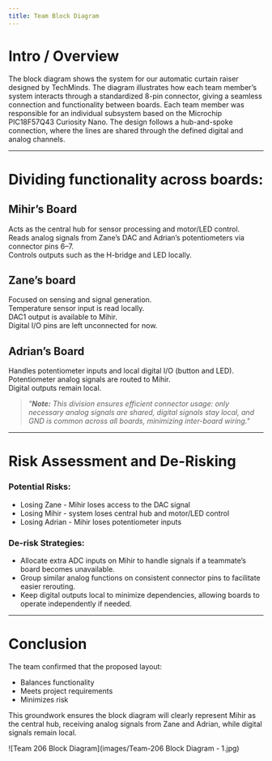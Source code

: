 ```yaml
---
title: Team Block Diagram
---
```


# Intro / Overview
The block diagram shows the system for our automatic curtain raiser designed by TechMinds. The diagram illustrates how each team member’s system interacts through a standardized 8-pin connector, giving a seamless connection and functionality between boards. Each team member was responsible for an individual subsystem based on the Microchip PIC18F57Q43 Curiosity Nano. The design follows a hub-and-spoke connection, where the lines are shared through the defined digital and analog channels.

---

# Dividing functionality across boards:

## Mihir’s Board
Acts as the central hub for sensor processing and motor/LED control.  
Reads analog signals from Zane’s DAC and Adrian’s potentiometers via connector pins 6–7.  
Controls outputs such as the H-bridge and LED locally.

## Zane’s board
Focused on sensing and signal generation.  
Temperature sensor input is read locally.  
DAC1 output is available to Mihir.  
Digital I/O pins are left unconnected for now.

## Adrian’s Board
Handles potentiometer inputs and local digital I/O (button and LED).  
Potentiometer analog signals are routed to Mihir.  
Digital outputs remain local.

> *"**Note:** This division ensures efficient connector usage: only necessary analog signals are shared, digital signals stay local, and GND is common across all boards, minimizing inter-board wiring."*

---

# Risk Assessment and De-Risking

### Potential Risks:
- Losing Zane - Mihir loses access to the DAC signal  
- Losing Mihir - system loses central hub and motor/LED control  
- Losing Adrian - Mihir loses potentiometer inputs  

### De-risk Strategies:
- Allocate extra ADC inputs on Mihir to handle signals if a teammate’s board becomes unavailable.  
- Group similar analog functions on consistent connector pins to facilitate easier rerouting.  
- Keep digital outputs local to minimize dependencies, allowing boards to operate independently if needed.  

---

# Conclusion
The team confirmed that the proposed layout:  
- Balances functionality  
- Meets project requirements  
- Minimizes risk  

This groundwork ensures the block diagram will clearly represent Mihir as the central hub, receiving analog signals from Zane and Adrian, while digital signals remain local.


![Team 206 Block Diagram](images/Team-206 Block Diagram - 1.jpg)